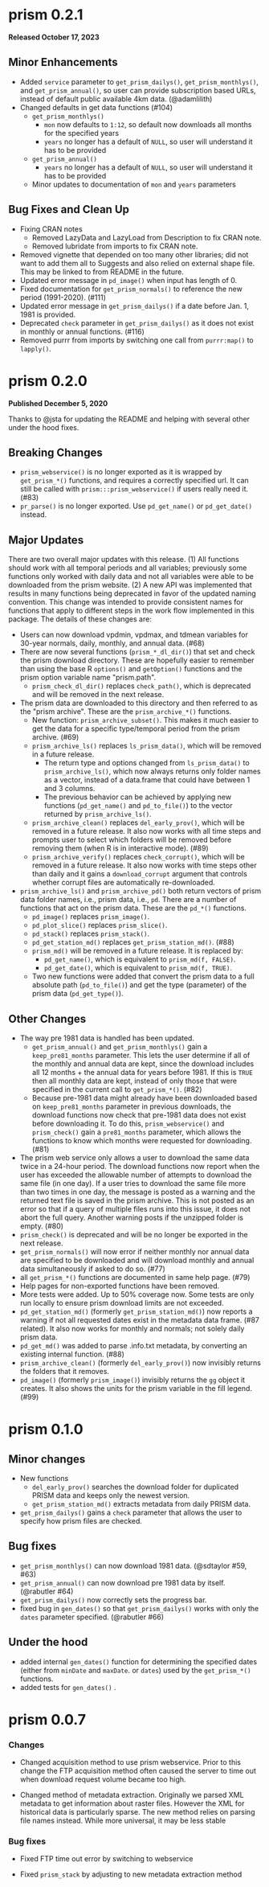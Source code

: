 # prism 0.2.1

**Released October 17, 2023**

## Minor Enhancements

* Added `service` parameter to `get_prism_dailys()`, `get_prism_monthlys()`, and `get_prism_annual()`, so user can provide subscription based URLs, instead of default public available 4km data. (@adamlilith)
* Changed defaults in get data functions (#104)
  * `get_prism_monthlys()` 
    * `mon` now defaults to `1:12`, so default now downloads all months for the specified years
    * `years` no longer has a default of `NULL`, so user will understand it has to be provided
  * `get_prism_annual()`
    * `years` no longer has a default of `NULL`, so user will understand it has to be provided
  * Minor updates to documentation of `mon` and `years` parameters

## Bug Fixes and Clean Up

* Fixing CRAN notes
  * Removed LazyData and LazyLoad from Description to fix CRAN note.
  * Removed lubridate from imports to fix CRAN note.
* Removed vignette that depended on too many other libraries; did not want to add them all to Suggests and also relied on external shape file. This may be linked to from README in the future. 
* Updated error message in `pd_image()` when input has length of 0.
* Fixed documentation for `get_prism_normals()` to reference the new period (1991-2020). (#111)
* Updated error message in `get_prism_dailys()` if a date before Jan. 1, 1981 is provided.
* Deprecated `check` parameter in `get_prism_dailys()` as it does not exist in monthly or annual functions. (#116)
* Removed purrr from imports by switching one call from `purrr:map()` to `lapply()`.

# prism 0.2.0

**Published December 5, 2020**

Thanks to @jsta for updating the README and helping with several other under the hood fixes. 

## Breaking Changes

* `prism_webservice()` is no longer exported as it is wrapped by `get_prism_*()` functions, and requires a correctly specified url. It can still be called with `prism:::prism_webservice()` if users really need it. (#83)
* `pr_parse()` is no longer exported. Use `pd_get_name()` or `pd_get_date()` instead. 


## Major Updates

There are two overall major updates with this release. (1) All functions should work with all temporal periods and all variables; previously some functions only worked with daily data and not all variables were able to be downloaded from the prism website. (2) A new API was implemented that results in many functions being deprecated in favor of the updated naming convention. This change was intended to provide consistent names for functions that apply to different steps in the work flow implemented in this package. The details of these changes are:

* Users can now download vpdmin, vpdmax, and tdmean variables for 30-year normals, daily, monthly, and annual data. (#68)
* There are now several functions (`prism_*_dl_dir()`) that set and check the prism download directory. These are hopefully easier to remember than using the base R `options()` and `getOption()` functions and the prism option variable name "prism.path". 
  * `prism_check_dl_dir()` replaces `check_path()`, which is deprecated and will be removed in the next release.
* The prism data are downloaded to this directory and then referred to as the "prism archive". These are the `prism_archive_*()` functions.
  * New function: `prism_archive_subset()`. This makes it much easier to get the data for a specific type/temporal period from the prism archive. (#69)
  * `prism_archive_ls()` replaces `ls_prism_data()`, which will be removed in a future release. 
    * The return type and options changed from `ls_prism_data()` to `prism_archive_ls()`, which now always returns only folder names as a vector, instead of a data.frame that could have between 1 and 3 columns.
    * The previous behavior can be achieved by applying new functions (`pd_get_name()` and `pd_to_file()`) to the vector returned by `prism_archive_ls()`. 
  * `prism_archive_clean()` replaces `del_early_prov()`, which will be removed in a future release. It also now works with all time steps and prompts user to select which folders will be removed before removing them (when R is in interactive mode). (#89)
  * `prism_archive_verify()` replaces `check_corrupt()`, which will be removed in a future release. It also now works with time steps other than daily and it gains a `download_corrupt` argument that controls whether corrupt files are automatically re-downloaded.
* `prism_archive_ls()` and `prism_archive_pd()` both return vectors of prism data folder names, i.e., prism data, i.e., `pd`. There are a number of functions that act on the prism data. These are the `pd_*()` functions. 
  * `pd_image()` replaces `prism_image()`.
  * `pd_plot_slice()` replaces `prism_slice()`.
  * `pd_stack()` replaces `prism_stack()`.
  * `pd_get_station_md()` replaces `get_prism_station_md()`. (#88)
  * `prism_md()` will be removed in a future release. It is replaced by:
    * `pd_get_name()`, which is equivalent to `prism_md(f, FALSE)`.
    * `pd_get_date()`, which is equivalent to `prism_md(f, TRUE)`.
  * Two new functions were added that convert the prism data to a full absolute path (`pd_to_file()`) and get the type (parameter) of the prism data (`pd_get_type()`).
  

## Other Changes

* The way pre 1981 data is handled has been updated. 
  * `get_prism_annual()` and `get_prism_monthlys()` gain a `keep_pre81_months` parameter. This lets the user determine if all of the monthly and annual data are kept, since the download includes all 12 months + the annual data for years before 1981. If this is `TRUE` then all monthly data are kept, instead of only those that were specified in the current call to `get_prism_*()`. (#82)
  * Because pre-1981 data might already have been downloaded based on `keep_pre81_months` parameter in previous downloads, the download functions now check that pre-1981 data does not exist before downloading it. To do this, `prism_webservice()` and `prism_check()` gain a `pre81_months` parameter, which allows the functions to know which months were requested for downloading. (#81)
* The prism web service only allows a user to download the same data twice in a 24-hour period. The download functions now report when the user has exceeded the allowable number of attempts to download the same file (in one day). If a user tries to download the same file more than two times in one day, the message is posted as a warning and the returned text file is saved in the prism archive. This is not posted as an error so that if a query of multiple files runs into this issue, it does not abort the full query. Another warning posts if the unzipped folder is empty. (#80)
* `prism_check()` is deprecated and will be no longer be exported in the next release.
* `get_prism_normals()` will now error if neither monthly nor annual data are specified to be downloaded and will download monthly and annual data simultaneously if asked to do so. (#77)
* all `get_prism_*()` functions are documented in same help page. (#79)
* Help pages for non-exported functions have been removed.
* More tests were added. Up to 50% coverage now. Some tests are only run locally to ensure prism download limits are not exceeded. 
* `pd_get_station_md()` (formerly `get_prism_station_md()`) now reports a warning if not all requested dates exist in the metadata data frame. (#87 related). It also now works for monthly and normals; not solely daily prism data. 
* `pd_get_md()` was added to parse .info.txt metadata, by converting an existing internal function. (#88)
* `prism_archive_clean()` (formerly `del_early_prov()`) now invisibly returns the folders that it removes.
* `pd_image()` (formerly `prism_image()`) invisibly returns the `gg` object it creates. It also shows the units for the prism variable in the fill legend. (#99)


# prism 0.1.0

## Minor changes

* New functions
    - `del_early_prov()` searches the download folder for duplicated PRISM data and keeps only the newest version.
    - `get_prism_station_md()` extracts metadata from daily PRISM data.
* `get_prism_dailys()` gains a `check` parameter that allows the user to specify how prism files are checked.


## Bug fixes

* `get_prism_monthlys()` can now download 1981 data. (@sdtaylor #59, #63)
* `get_prism_annual()` can now download pre 1981 data by itself. (@rabutler #64)
* `get_prism_dailys()` now correctly sets the progress bar.
* fixed bug in `gen_dates()` so that `get_prism_dailys()` works with only the `dates` parameter specified. (@rabutler #66)

## Under the hood

* added internal `gen_dates()` function for determining the specified dates (either from `minDate` and `maxDate`. or `dates`) used by the `get_prism_*()` functions.
* added tests for `gen_dates()` .

# prism 0.0.7

### Changes

* Changed acquisition method to use prism webservice.  Prior to this change the FTP acquisition method often caused the server to time out when download request volume became too high.  

* Changed method of metadata extraction.  Originally we parsed XML metadata to get information about raster files.  However the XML for historical data is particularly sparse. The new method relies on parsing file names instead. While more universal, it may be less stable

### Bug fixes

* Fixed FTP time out error by switching to webservice

* Fixed `prism_stack` by adjusting to new metadata extraction method